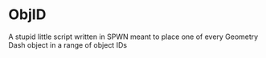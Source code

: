 # ObjID
A stupid little script written in SPWN meant to place one of every Geometry Dash object in a range of object IDs
